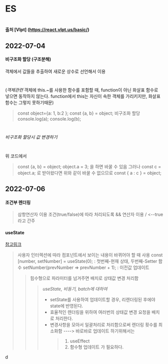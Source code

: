 # ES
# 
#### 출처 [Vlpt] (https://react.vlpt.us/basic/)
## 2022-07-04
#### 비구조화 할당 (구조분해)
객체에서 값들을 추출하여 새로운 상수로 선언해서 이용
#
(*객체관련* 객체에 this.~를 사용한 함수를 포함할 때, function이 아닌 화살표 함수로 넣으면 동작하지 않는다.
 function에서 this는 자신이 속한 객체를 가리키지만, 화살표함수는 그렇지 못하기때문)

> const object={a: 1, b:2 };
> const {a, b} = object;     비구조화 할당
> console.log(a);
> console.log(b);   
#
#
*비구조화 할당시 값 변경하기*
#
위 코드에서
> const {a, b} = object;
> object.a = 3; 을 하면 바꿀 수 있음
> 그러나
> const c = object.a;    로 받아왔다면 위와 같이 바꿀 수 없으므로
>    const { a : c } = object;
 
## 2022-07-06
#### 조건부 렌더링
> 삼항연산자 이용
> 조건(true/false)에 따라 처리되도록 && 연산자 이용 / <TestComp isSetting/> <--true라고 간주

#### useState 
[참고링크 ](https://velog.io/@isabel_noh/React-useState-%EB%B9%84%EB%8F%99%EA%B8%B0-batch-update)
> 사용자 인터렉션에 따라 컴포넌트에서 보이는 내용이 바뀌어야 할 때 사용
> const [number, setNumber] = useState(0);  : 첫번째-현재 상태, 두번째-Setter 함수
> setNumber(prevNumber => prevNumber + 1);  : 이전값 업데이트 
>   > 힘수형으로 파라미터를 넘겨주면 배치로 상태값 변경 처리함
>   >   > *useState, 비동기, batch에 대하여*
>   >   > - setState를 사용하여 업데이트할 경우, 리렌더링된 후에야 state에 반영된다.
>   >   > - 효율적인 렌더링을 위하여 여러번의 상태값 변경 요청을 배치로 처리한다.
>   >   > - 변경사항을 모아서 일괄처리로 처리함으로써 렌더링 횟수를 최소화함
>   >   > ----> 바로바로 업데이트 하기위해서는 
>   >   >   > 1. useEffect
>   >   >   > 2. 함수형 업데이트 가 필요하다.

d